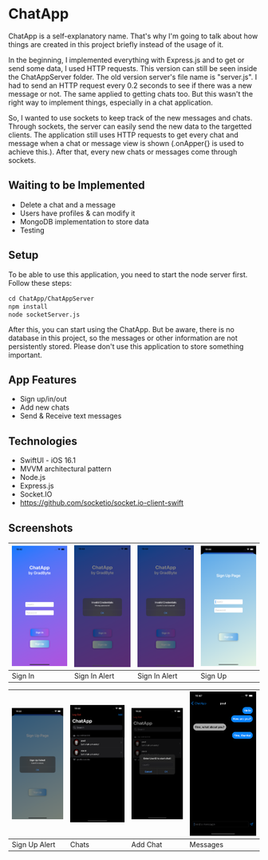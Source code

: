 # ChatApp
ChatApp is a self-explanatory name. That's why I'm going to talk about how things are created in this project briefly instead of the usage of it.

In the beginning, I implemented everything with Express.js and to get or send some data, I used HTTP requests. This version can still be seen inside the ChatAppServer folder. The old version server's file name is "server.js". I had to send an HTTP request every 0.2 seconds to see if there was a new message or not. The same applied to getting chats too. But this wasn't the right way to implement things, especially in a chat application.

So, I wanted to use sockets to keep track of the new messages and chats. Through sockets, the server can easily send the new data to the targetted clients. The application still uses HTTP requests to get every chat and message when a chat or message view is shown (.onApper{} is used to achieve this.). After that, every new chats or messages come through sockets.

## Waiting to be Implemented
- Delete a chat and a message
- Users have profiles & can modify it
- MongoDB implementation to store data
- Testing

## Setup
To be able to use this application, you need to start the node server first. Follow these steps:

```
cd ChatApp/ChatAppServer
npm install
node socketServer.js

```

After this, you can start using the ChatApp. But be aware, there is no database in this project, so the messages or other information are not persistently stored. Please don't use this application to store something important.

## App Features
- Sign up/in/out
- Add new chats
- Send & Receive text messages

## Technologies
- SwiftUI - iOS 16.1
- MVVM architectural pattern
- Node.js
- Express.js
- Socket.IO
- https://github.com/socketio/socket.io-client-swift

## Screenshots
| ![Main Page](https://github.com/GradByte/ChatApp/blob/main/screenshots/Signin.png) | ![Add Travel](https://github.com/GradByte/ChatApp/blob/main/screenshots/Signin1.png) | ![Travel Details](https://github.com/GradByte/ChatApp/blob/main/screenshots/Signin2.png) | ![Edit Travel](https://github.com/GradByte/ChatApp/blob/main/screenshots/Signup.png) |
| --- | --- | --- | --- |
| Sign In | Sign In Alert | Sign In Alert | Sign Up |

| ![Main Page](https://github.com/GradByte/ChatApp/blob/main/screenshots/Signup1.png) | ![Add Travel](https://github.com/GradByte/ChatApp/blob/main/screenshots/Chat.png) | ![Travel Details](https://github.com/GradByte/ChatApp/blob/main/screenshots/AddChat.png) | ![Edit Travel](https://github.com/GradByte/ChatApp/blob/main/screenshots/Message.png) |
| --- | --- | --- | --- |
| Sign Up Alert | Chats | Add Chat | Messages |